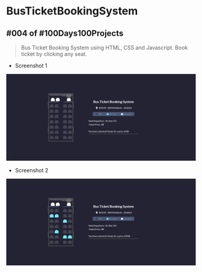 # BusTicketBookingSystem
## #004 of #100Days100Projects
> Bus Ticket Booking System using HTML, CSS and Javascript. Book ticket by clicking any seat. 

* Screenshot 1

![Homepage](https://github.com/g-k-shuvo/BusTicketBookingSystem/blob/main/images/screenshot1.png)

* Screenshot 2

![Working](https://github.com/g-k-shuvo/BusTicketBookingSystem/blob/main/images/screenshot2.png)
